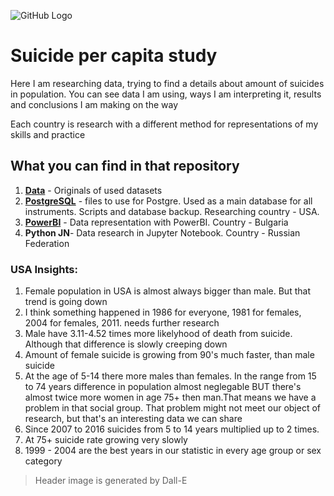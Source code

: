 ![GitHub Logo](https://github.com/BaakhOfficial/suicide-research/blob/main/header.png)
# Suicide per capita study
Here I am researching data, trying to find a details about amount of suicides in population. You can see data I am using, ways I am interpreting it, results and conclusions I am making on the way

Each country is research with a different method for representations of my skills and practice

## What you can find in that repository

1. [**Data**](https://github.com/BaakhOfficial/suicide-research/tree/main/Data) - Originals of used datasets
2. [**PostgreSQL**](https://github.com/BaakhOfficial/suicide-research/tree/main/PostgreSQL) - files to use for Postgre. Used as a main database for all instruments. Scripts and database backup. Researching country - USA.
3. [**PowerBI**](https://github.com/BaakhOfficial/suicide-research/tree/main/PowerBI) - Data representation with PowerBI. Country - Bulgaria
4. **Python JN**- Data research in Jupyter Notebook. Country - Russian Federation

### USA Insights:

1) Female population in USA is almost always bigger than male. But that trend is going down
2) I think something happened in 1986 for everyone, 1981 for females, 2004 for females, 2011. needs further research
3) Male have 3.11-4.52 times more likelyhood of death from suicide. Although that difference is slowly creeping down
4) Amount of female suicide is growing from 90's much faster, than male suicide
5) At the age of 5-14 there more males than females. In the range from 15 to 74 years difference in population almost neglegable
	BUT there's almost twice more women in age 75+ then man.That means we have a problem in that social group.
	That problem might not meet our object of research, but that's an interesting data we can share
6) Since 2007 to 2016 suicides from 5 to 14 years multiplied up to 2 times.
7) At 75+ suicide rate growing very slowly
8) 1999 - 2004 are the best years in our statistic in every age group or sex category

> Header image is generated by Dall-E
